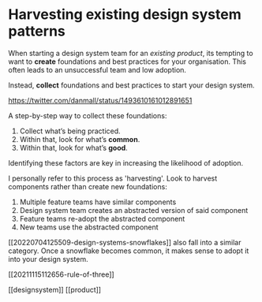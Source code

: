 # Harvesting existing design system patterns

When starting a design system team for an *existing product*, its tempting to want to **create** foundations and best practices for your organisation. This often leads to an unsuccessful team and low adoption.

Instead, **collect** foundations and best practices to start your design system.

https://twitter.com/danmall/status/1493610161012891651

A step-by-step way to collect these foundations:
1.  Collect what’s being practiced.
2.  Within that, look for what’s **common**.
3.  Within that, look for what’s **good**.

Identifying these factors are key in increasing the likelihood of adoption.

I personally refer to this process as 'harvesting'. Look to harvest components rather than create new foundations:
1. Multiple feature teams have similar components
2. Design system team creates an abstracted version of said component
3. Feature teams re-adopt the abstracted component
4. New teams use the abstracted component

[[20220704125509-design-systems-snowflakes]] also fall into a similar category. Once a snowflake becomes common, it makes sense to adopt it into your design system.

[[20211115112656-rule-of-three]]

[[designsystem]]
[[product]]